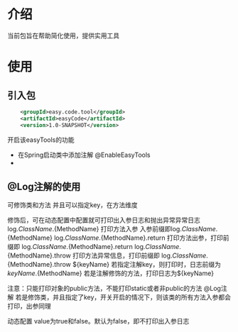 

# 介绍

当前包旨在帮助简化使用，提供实用工具

# 使用

## 引入包

```xml
    <groupId>easy.code.tool</groupId>
    <artifactId>easyCode</artifactId>
    <version>1.0-SNAPSHOT</version>
```

开启该easyTools的功能

- 在Spring启动类中添加注解 @EnableEasyTools
-

## @Log注解的使用

可修饰类和方法 并且可以指定key，在方法维度

修饰后，可在动态配置中配置就可打印出入参日志和抛出异常异常日志
log.${ClassName}.${MethodName}          打印方法入参 入参前缀即log.${ClassName}.${MethodName}
log.${ClassName}.${MethodName}.return   打印方法出参，打印前缀即 log.${ClassName}.${MethodName}.return
log.${ClassName}.${MethodName}.throw    打印方法异常信息，打印前缀即 log.${ClassName}.${MethodName}.throw
${keyName} 若指定注解key，则打印时，日志前缀为 ${keyName}.${MethodName} 若是注解修饰的方法，打印日志为${keyName}

注意：只能打印对象的public方法，不能打印static或者非public的方法
@Log注解 若是修饰类，并且指定了key，开关开启的情况下，则该类的所有方法入参都会打印，出参同理

动态配置 value为true和false。默认为false，即不打印出入参日志